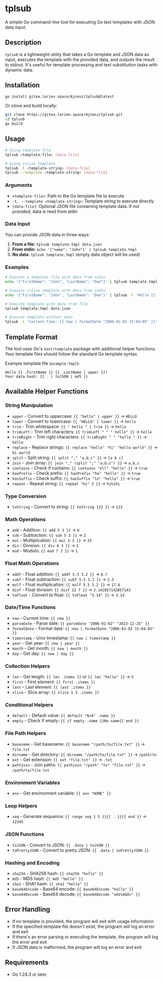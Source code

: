 # tplsub

A simple Go command-line tool for executing Go text templates with JSON data input.

## Description

`tplsub` is a lightweight utility that takes a Go template and JSON data as input, executes the template with the provided data, and outputs the result to stdout. It's useful for template processing and text substitution tasks with dynamic data.

## Installation

```bash
go install gitea.lorien.space/Ajnasz/tplsub@latest
```

Or clone and build locally:

```bash
git clone https://gitea.lorien.space/Ajnasz/tplsub.git
cd tplsub
go build
```

## Usage

```bash
# Using template file
tplsub <template-file> [data-file]

# Using inline template
tplsub -t <template-string> [data-file]
tplsub --template <template-string> [data-file]
```

### Arguments

- `<template-file>`: Path to the Go template file to execute
- `-t, --template <template-string>`: Template string to execute directly
- `[data-file]`: Optional JSON file containing template data. If not provided, data is read from stdin

### Data Input

You can provide JSON data in three ways:

1. **From a file**: `tplsub template.tmpl data.json`
2. **From stdin**: `echo '{"name": "John"}' | tplsub template.tmpl`
3. **No data**: `tplsub template.tmpl` (empty data object will be used)

### Examples

```bash
# Execute a template file with data from stdin
echo '{"FirstName": "John", "LastName": "Doe"}' | tplsub template.tmpl

# Execute inline template with data from stdin
echo '{"FirstName": "John", "LastName": "Doe"}' | tplsub -t 'Hello {{ .FirstName }} {{ .LastName }}'

# Execute template with data from file
tplsub template.tmpl data.json

# Execute template without data
tplsub -t 'Current time: {{ now | formatDate "2006-01-02 15:04:05" }}'
```

## Template Format

The tool uses Go's `text/template` package with additional helper functions. Your template files should follow the standard Go template syntax.

Example template file (`example.tmpl`):
```
Hello {{ .FirstName }} {{ .LastName | upper }}!
Your data hash: {{ . | toJSON | md5 }}
```

## Available Helper Functions

### String Manipulation
- `upper` - Convert to uppercase: `{{ "hello" | upper }}` → `HELLO`
- `lower` - Convert to lowercase: `{{ "HELLO" | lower }}` → `hello`
- `trim` - Trim whitespace: `{{ " hello " | trim }}` → `hello`
- `trimLeft` - Trim left characters: `{{ trimLeft " " " hello" }}` → `hello`
- `trimRight` - Trim right characters: `{{ trimRight " " "hello " }}` → `hello`
- `replace` - Replace strings: `{{ replace "hello" "hi" "hello world" }}` → `hi world`
- `split` - Split string: `{{ split "," "a,b,c" }}` → `[a b c]`
- `join` - Join array: `{{ join "," (split ";" "a;b;c") }}` → `a,b,c`
- `contains` - Check if contains: `{{ contains "ell" "hello" }}` → `true`
- `hasPrefix` - Check prefix: `{{ hasPrefix "he" "hello" }}` → `true`
- `hasSuffix` - Check suffix: `{{ hasSuffix "lo" "hello" }}` → `true`
- `repeat` - Repeat string: `{{ repeat "hi" 3 }}` → `hihihi`

### Type Conversion
- `toString` - Convert to string: `{{ toString 123 }}` → `123`

### Math Operations
- `add` - Addition: `{{ add 5 3 }}` → `8`
- `sub` - Subtraction: `{{ sub 5 3 }}` → `2`
- `mul` - Multiplication: `{{ mul 5 3 }}` → `15`
- `div` - Division: `{{ div 6 3 }}` → `2`
- `mod` - Modulo: `{{ mod 7 3 }}` → `1`

### Float Math Operations
- `addf` - Float addition: `{{ addf 5.5 3.2 }}` → `8.7`
- `subf` - Float subtraction: `{{ subf 5.5 3.2 }}` → `2.3`
- `mulf` - Float multiplication: `{{ mulf 5.5 3.2 }}` → `17.6`
- `divf` - Float division: `{{ divf 22 7 }}` → `3.142857142857143`
- `toFloat` - Convert to float: `{{ toFloat "3.14" }}` → `3.14`

### Date/Time Functions
- `now` - Current time: `{{ now }}`
- `parseDate` - Parse date: `{{ parseDate "2006-01-02" "2023-12-25" }}`
- `formatDate` - Format date: `{{ now | formatDate "2006-01-02 15:04:05" }}`
- `timestamp` - Unix timestamp: `{{ now | timestamp }}`
- `year` - Get year: `{{ now | year }}`
- `month` - Get month: `{{ now | month }}`
- `day` - Get day: `{{ now | day }}`

### Collection Helpers
- `len` - Get length: `{{ len .items }}` or `{{ len "hello" }}` → `5`
- `first` - First element: `{{ first .items }}`
- `last` - Last element: `{{ last .items }}`
- `slice` - Slice array: `{{ slice 1 3 .items }}`

### Conditional Helpers
- `default` - Default value: `{{ default "N/A" .name }}`
- `empty` - Check if empty: `{{ if empty .name }}No name{{ end }}`

### File Path Helpers
- `basename` - Get basename: `{{ basename "/path/to/file.txt" }}` → `file.txt`
- `dirname` - Get directory: `{{ dirname "/path/to/file.txt" }}` → `/path/to`
- `ext` - Get extension: `{{ ext "file.txt" }}` → `.txt`
- `pathjoin` - Join paths: `{{ pathjoin "/path" "to" "file.txt" }}` → `/path/to/file.txt`

### Environment Variables
- `env` - Get environment variable: `{{ env "HOME" }}`

### Loop Helpers
- `seq` - Generate sequence: `{{ range seq 1 5 }}{{ . }}{{ end }}` → `12345`

### JSON Functions
- `toJSON` - Convert to JSON: `{{ .data | toJSON }}`
- `toPrettyJSON` - Convert to pretty JSON: `{{ .data | toPrettyJSON }}`

### Hashing and Encoding
- `sha256` - SHA256 hash: `{{ sha256 "hello" }}`
- `md5` - MD5 hash: `{{ md5 "hello" }}`
- `sha1` - SHA1 hash: `{{ sha1 "hello" }}`
- `base64Encode` - Base64 encode: `{{ base64Encode "hello" }}`
- `base64Decode` - Base64 decode: `{{ base64Decode "aGVsbG8=" }}`

## Error Handling

- If no template is provided, the program will exit with usage information
- If the specified template file doesn't exist, the program will log an error and exit
- If there's an error parsing or executing the template, the program will log the error and exit
- If JSON data is malformed, the program will log an error and exit

## Requirements

- Go 1.24.3 or later
